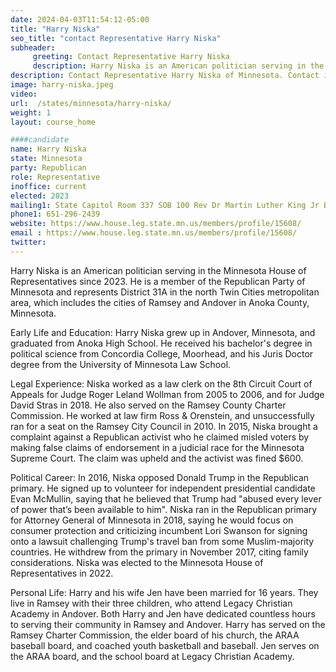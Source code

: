 ```yaml
---
date: 2024-04-03T11:54:12-05:00
title: "Harry Niska"
seo_title: "contact Representative Harry Niska"
subheader:
     greeting: Contact Representative Harry Niska
     description: Harry Niska is an American politician serving in the Minnesota House of Representatives since 2023. He is a member of the Republican Party of Minnesota and represents District 31A in the north Twin Cities metropolitan area, which includes the cities of Ramsey and Andover in Anoka County, Minnesota.
description: Contact Representative Harry Niska of Minnesota. Contact information for Harry Niska includes email address, phone number, and mailing address.
image: harry-niska.jpeg
video:
url:  /states/minnesota/harry-niska/
weight: 1
layout: course_home

####candidate
name: Harry Niska
state: Minnesota
party: Republican
role: Representative
inoffice: current
elected: 2023
mailing1: State Capitol Room 337 SOB 100 Rev Dr Martin Luther King Jr Blvd St. Paul, MN 55155-1298
phone1: 651-296-2439
website: https://www.house.leg.state.mn.us/members/profile/15608/
email : https://www.house.leg.state.mn.us/members/profile/15608/
twitter:
---
```


Harry Niska is an American politician serving in the Minnesota House of Representatives since 2023. He is a member of the Republican Party of Minnesota and represents District 31A in the north Twin Cities metropolitan area, which includes the cities of Ramsey and Andover in Anoka County, Minnesota.

Early Life and Education:
Harry Niska grew up in Andover, Minnesota, and graduated from Anoka High School. He received his bachelor's degree in political science from Concordia College, Moorhead, and his Juris Doctor degree from the University of Minnesota Law School.

Legal Experience:
Niska worked as a law clerk on the 8th Circuit Court of Appeals for Judge Roger Leland Wollman from 2005 to 2006, and for Judge David Stras in 2018. He also served on the Ramsey County Charter Commission. He worked at law firm Ross & Orenstein, and unsuccessfully ran for a seat on the Ramsey City Council in 2010. In 2015, Niska brought a complaint against a Republican activist who he claimed misled voters by making false claims of endorsement in a judicial race for the Minnesota Supreme Court. The claim was upheld and the activist was fined $600.

Political Career:
In 2016, Niska opposed Donald Trump in the Republican primary. He signed up to volunteer for independent presidential candidate Evan McMullin, saying that he believed that Trump had "abused every lever of power that’s been available to him". Niska ran in the Republican primary for Attorney General of Minnesota in 2018, saying he would focus on consumer protection and criticizing incumbent Lori Swanson for signing onto a lawsuit challenging Trump's travel ban from some Muslim-majority countries. He withdrew from the primary in November 2017, citing family considerations. Niska was elected to the Minnesota House of Representatives in 2022.

Personal Life:
Harry and his wife Jen have been married for 16 years. They live in Ramsey with their three children, who attend Legacy Christian Academy in Andover. Both Harry and Jen have dedicated countless hours to serving their community in Ramsey and Andover. Harry has served on the Ramsey Charter Commission, the elder board of his church, the ARAA baseball board, and coached youth basketball and baseball. Jen serves on the ARAA board, and the school board at Legacy Christian Academy.
